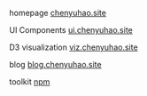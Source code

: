 
homepage [chenyuhao.site](http://chenyuhao.site)

UI Components [ui.chenyuhao.site](http://ui.chenyuhao.site)

D3 visualization [viz.chenyuhao.site](http://viz.chenyuhao.site)

blog [blog.chenyuhao.site](http://blog.chenyuhao.site)

toolkit [npm](https://www.npmjs.com/package/@cyhfe/toolkit)

  


